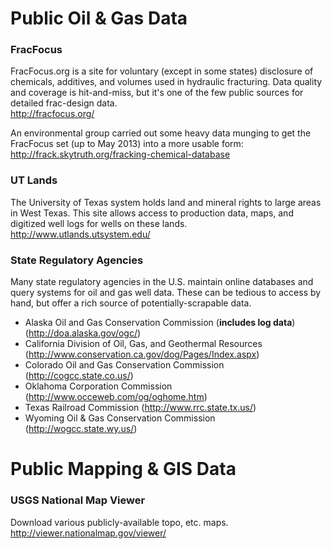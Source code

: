 # Public Oil & Gas Data

### FracFocus
FracFocus.org is a site for voluntary (except in some states) disclosure of chemicals, additives, and volumes used in hydraulic fracturing. Data quality and coverage is hit-and-miss, but it's one of the few public sources for detailed frac-design data.  
http://fracfocus.org/  

An environmental group carried out some heavy data munging to get the FracFocus set (up to May 2013) into a more usable form:  
http://frack.skytruth.org/fracking-chemical-database  

### UT Lands
The University of Texas system holds land and mineral rights to large areas in West Texas. This site allows access to production data, maps, and digitized well logs for wells on these lands.  
http://www.utlands.utsystem.edu/  

### State Regulatory Agencies
Many state regulatory agencies in the U.S. maintain online databases and query systems for oil and gas well data. These can be tedious to access by hand, but offer a rich source of potentially-scrapable data.  
* Alaska Oil and Gas Conservation Commission (**includes log data**) (http://doa.alaska.gov/ogc/)  
* California Division of Oil, Gas, and Geothermal Resources (http://www.conservation.ca.gov/dog/Pages/Index.aspx)  
* Colorado Oil and Gas Conservation Commission (http://cogcc.state.co.us/)  
* Oklahoma Corporation Commission (http://www.occeweb.com/og/oghome.htm)  
* Texas Railroad Commission (http://www.rrc.state.tx.us/)  
* Wyoming Oil & Gas Conservation Commission (http://wogcc.state.wy.us/)  

# Public Mapping & GIS Data
### USGS National Map Viewer
Download various publicly-available topo, etc. maps.  
http://viewer.nationalmap.gov/viewer/  
